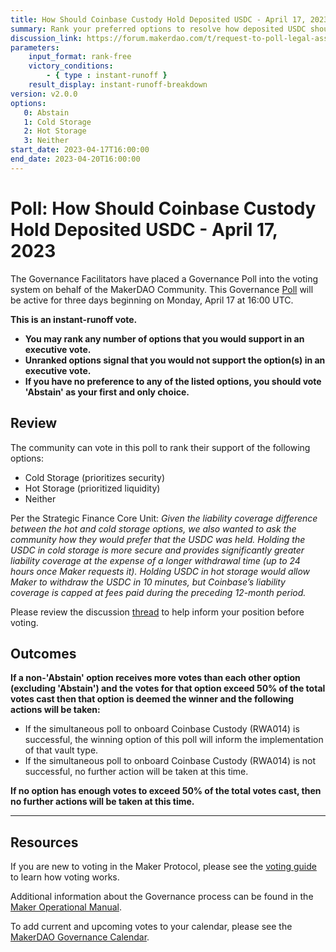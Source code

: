 ```yaml
---
title: How Should Coinbase Custody Hold Deposited USDC - April 17, 2023
summary: Rank your preferred options to resolve how deposited USDC should be held by Coinbase Custody if the onboarding for that vault type is approved.
discussion_link: https://forum.makerdao.com/t/request-to-poll-legal-assessment-onboarding-coinbase-usdc-institutional-rewards/20562
parameters:
    input_format: rank-free
    victory_conditions:
        - { type : instant-runoff }
    result_display: instant-runoff-breakdown
version: v2.0.0
options:
   0: Abstain
   1: Cold Storage
   2: Hot Storage
   3: Neither
start_date: 2023-04-17T16:00:00
end_date: 2023-04-20T16:00:00
---
```

# Poll: How Should Coinbase Custody Hold Deposited USDC - April 17, 2023

The Governance Facilitators have placed a Governance Poll into the voting system on behalf of the MakerDAO Community. This Governance [Poll](https://manual.makerdao.com/governance/governance-cycle/weekly-governance-cycle#weekly-governance-cycle-definitions-mip16c1) will be active for three days beginning on Monday, April 17 at 16:00 UTC.

**This is an instant-runoff vote.**
- **You may rank any number of options that you would support in an executive vote.**
- **Unranked options signal that you would not support the option(s) in an executive vote.**
- **If you have no preference to any of the listed options, you should vote 'Abstain' as your first and only choice.**

## Review

The community can vote in this poll to rank their support of the following options:
* Cold Storage (prioritizes security)
* Hot Storage (prioritized liquidity)
* Neither

Per the Strategic Finance Core Unit: *Given the liability coverage difference between the hot and cold storage options, we also wanted to ask the community how they would prefer that the USDC was held. Holding the USDC in cold storage is more secure and provides significantly greater liability coverage at the expense of a longer withdrawal time (up to 24 hours once Maker requests it). Holding USDC in hot storage would allow Maker to withdraw the USDC in 10 minutes, but Coinbase’s liability coverage is capped at fees paid during the preceding 12-month period.*

Please review the discussion [thread](https://forum.makerdao.com/t/request-to-poll-legal-assessment-onboarding-coinbase-usdc-institutional-rewards/20562) to help inform your position before voting.

## Outcomes

**If a non-'Abstain' option receives more votes than each other option (excluding 'Abstain') and the votes for that option exceed 50% of the total votes cast then that option is deemed the winner and the following actions will be taken:**
* If the simultaneous poll to onboard Coinbase Custody (RWA014) is successful, the winning option of this poll will inform the implementation of that vault type.
* If the simultaneous poll to onboard Coinbase Custody (RWA014) is not successful, no further action will be taken at this time.

**If no option has enough votes to exceed 50% of the total votes cast, then no further actions will be taken at this time.**

---

## Resources

If you are new to voting in the Maker Protocol, please see the [voting guide](https://manual.makerdao.com/governance/voting-in-makerdao/on-chain-governance) to learn how voting works.

Additional information about the Governance process can be found in the [Maker Operational Manual](https://manual.makerdao.com).

To add current and upcoming votes to your calendar, please see the [MakerDAO Governance Calendar](https://manual.makerdao.com/makerdao/calendars/governance-calendar).